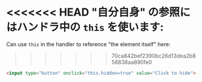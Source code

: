 <<<<<<< HEAD
"自分自身" の参照にはハンドラ中の `this` を使います:
=======
Can use `this` in the handler to reference "the element itself" here:
>>>>>>> 70ca842bef2390bc26d13dea2b856838aa890fe0

```html run height=50
<input type="button" onclick="this.hidden=true" value="Click to hide">
```
